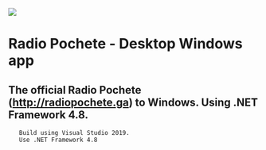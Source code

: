 ![](https://image.prntscr.com/image/oTVR0P5hTBicEoEm78QESQ.png)

# Radio Pochete - Desktop Windows app

## The official Radio Pochete (http://radiopochete.ga) to Windows. Using .NET Framework 4.8.


```
   Build using Visual Studio 2019.
   Use .NET Framework 4.8
   ```
